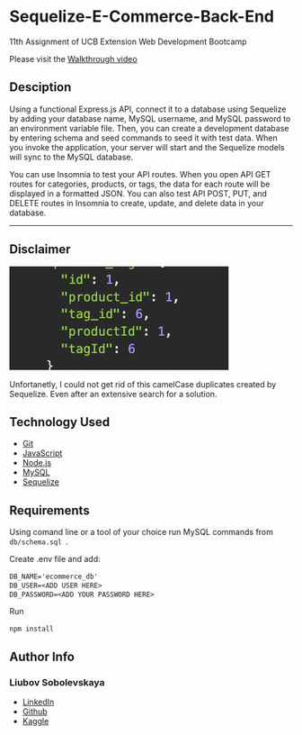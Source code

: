 # Sequelize-E-Commerce-Back-End
11th Assignment of UCB Extension Web Development Bootcamp

Please visit the [Walkthrough video](https://drive.google.com/file/d/108q8cG13RXUC1fzZ5HlA1en3FA333Sa2/view?usp=share_link)
## Desciption
Using a functional Express.js API, connect it to a database using Sequelize by adding your database name, MySQL username, and MySQL password to an environment variable file. Then, you can create a development database by entering schema and seed commands to seed it with test data. When you invoke the application, your server will start and the Sequelize models will sync to the MySQL database.

You can use Insomnia to test your API routes. When you open API GET routes for categories, products, or tags, the data for each route will be displayed in a formatted JSON. You can also test API POST, PUT, and DELETE routes in Insomnia to create, update, and delete data in your database.
______________
## Disclaimer 
![](imgs/duplicates.png)

Unfortanetly, I could not get rid of this camelCase duplicates created by Sequelize. Even after an extensive search for a solution.

## Technology Used 
   
* [Git](https://git-scm.com/)   
* [JavaScript](https://www.javascript.com/)   
* [Node.js](https://nodejs.dev/)
* [MySQL](https://www.mysql.com/)
* [Sequelize](https://sequelize.org/)

## Requirements

Using comand line or a tool of your choice run MySQL commands from ```db/schema.sql ```.

Create .env file and add:
```
DB_NAME='ecommerce_db'
DB_USER=<ADD USER HERE>
DB_PASSWORD=<ADD YOUR PASSWORD HERE>
```

Run
```
npm install
```

## Author Info

### Liubov Sobolevskaya
* [LinkedIn](https://www.linkedin.com/in/liubov-sobolevskaya/)
* [Github](https://github.com/LiubovSobolevskaya)
* [Kaggle](https://www.kaggle.com/lyubovsobolevskaya)



